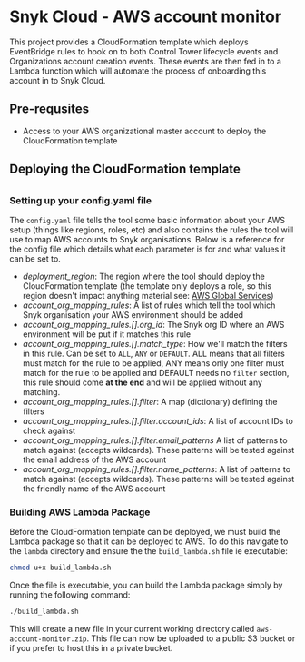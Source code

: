 # Snyk Cloud - AWS account monitor
This project provides a CloudFormation template which deploys EventBridge rules to hook on to both Control Tower lifecycle events and Organizations account creation events. These events are then fed in to a Lambda function which will automate the process of onboarding this account in to Snyk Cloud.

## Pre-requsites
* Access to your AWS organizational master account to deploy the CloudFormation template

## Deploying the CloudFormation template
######

### Setting up your config.yaml file
The `config.yaml` file tells the tool some basic information about your AWS setup (things like regions, roles, etc) and
also contains the rules the tool will use to map AWS accounts to Snyk organisations. Below is a reference for the config
file which details what each parameter is for and what values it can be set to.

* *deployment_region*: The region where the tool should deploy the CloudFormation template (the template only deploys
a role, so this region doesn't impact anything material see: [AWS Global Services](https://aws.amazon.com/about-aws/global-infrastructure/regional-product-services/#:~:text=Except%20as%20otherwise%20specified%2C%20Global,store%20and%20process%20data%20globally.))
* *account_org_mapping_rules*: A list of rules which tell the tool which Snyk organisation your AWS environment should be added
* *account_org_mapping_rules.[].org_id*: The Snyk org ID where an AWS environment will be put if it matches this rule
* *account_org_mapping_rules.[].match_type*: How we'll match the filters in this rule. Can be set to `ALL`, `ANY` or 
`DEFAULT`. ALL means that all filters must match for the rule to be applied, ANY means only one filter must match for
the rule to be applied and DEFAULT needs no `filter` section, this rule should come **at the end** and will be applied
without any matching.
* *account_org_mapping_rules.[].filter*: A map (dictionary) defining the filters
* *account_org_mapping_rules.[].filter.account_ids*: A list of account IDs to check against
* *account_org_mapping_rules.[].filter.email_patterns* A list of patterns to match against (accepts wildcards). These patterns will be tested against
the email address of the AWS account
* *account_org_mapping_rules.[].filter.name_patterns*: A list of patterns to match against (accepts wildcards). These patterns will be tested against
the friendly name of the AWS account

### Building AWS Lambda Package
Before the CloudFormation template can be deployed, we must build the Lambda package so that it can be deployed to AWS. To do this navigate to the `lambda` directory and ensure the the `build_lambda.sh` file ie executable:

```bash
chmod u+x build_lambda.sh
```

Once the file is executable, you can build the Lambda package simply by running the following command:

```bash
./build_lambda.sh
```

This will create a new file in your current working directory called `aws-account-monitor.zip`. This file can now be uploaded to a public S3 bucket or if you prefer to host this in a private bucket.